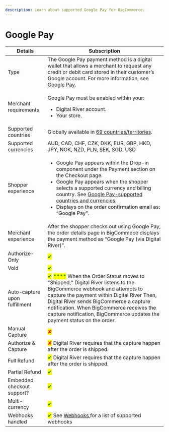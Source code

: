 ```yaml
---
description: Learn about supported Google Pay for BigCommerce.
---
```


# Google Pay

| Details                       | Subscription                                                                                                                                                                                                                                                                                                                                                                                                                                                           |
| ----------------------------- | ---------------------------------------------------------------------------------------------------------------------------------------------------------------------------------------------------------------------------------------------------------------------------------------------------------------------------------------------------------------------------------------------------------------------------------------------------------------------- |
| Type                          | The Google Pay payment method is a digital wallet that allows a merchant to request any credit or debit card stored in their customer’s Google account. For more information, see [Google Pay](https://docs.digitalriver.com/digital-river-api/payment-integrations-1/digitalriver.js/payment-methods/google-pay).                                                                                                                                                     |
| Merchant requirements         | <p>Google Pay  must be enabled within your:</p><ul><li>Digital River account. </li><li>Your store.</li></ul>                                                                                                                                                                                                                                                                                                                                                           |
| Supported countries           | Globally available in [69 countries/territories](https://www.digitalriver.com/payment-method/google-pay/).                                                                                                                                                                                                                                                                                                                                                             |
| Supported currencies          | AUD, CAD, CHF, CZK, DKK, EUR, GBP, HKD, JPY, NOK, NZD, PLN, SEK, SGD, USD                                                                                                                                                                                                                                                                                                                                                                                              |
| Shopper experience            | <ul><li>Google Pay appears within the Drop-in component under the Payment section on the Checkout page. </li><li>Google Pay appears when the shopper selects a supported currency and billing country. See <a href="https://docs.digitalriver.com/digital-river-api/payment-integrations-1/digitalriver.js/payment-methods/google-pay">Google Pay-supported countries and currencies</a>.</li><li>Displays on the order confirmation email as: “Google Pay”.</li></ul> |
| Merchant experience           | After the shopper checks out using Google Pay, the order details page in BigCommece displays the payment method  as “Google Pay (via Digital River)”.                                                                                                                                                                                                                                                                                                                  |
| Authorize-Only                | <mark style="color:green;">✔</mark>                                                                                                                                                                                                                                                                                                                                                                                                                                    |
| Void                          | <mark style="color:green;">✔</mark>                                                                                                                                                                                                                                                                                                                                                                                                                                    |
| Auto-capture upon fulfillment | <mark style="color:green;">✔</mark> <mark style="color:green;"></mark><mark style="color:green;">****</mark> When the Order Status moves to "Shipped," Digital River listens to the BigCommerce webhook and attempts to capture the payment within Digital River  Then, Digital River sends BigCommerce a capture notification. When BigCommerce receives the capture notification, BigCommerce updates the payment status on the order.                               |
| Manual Capture                | <mark style="color:red;">✘</mark>                                                                                                                                                                                                                                                                                                                                                                                                                                      |
| Authorize & Capture           | <mark style="color:red;">✘</mark> Digital River requires that the capture happen after the order is shipped.                                                                                                                                                                                                                                                                                                                                                           |
| Full Refund                   | <mark style="color:green;">✔</mark> Digital River requires that the capture happen after the order is shipped.                                                                                                                                                                                                                                                                                                                                                         |
| Partial Refund                | <mark style="color:green;">✔</mark>                                                                                                                                                                                                                                                                                                                                                                                                                                    |
| Embedded checkout support?    | <mark style="color:green;">✔</mark>                                                                                                                                                                                                                                                                                                                                                                                                                                    |
| Multi-currency                | <mark style="color:green;">✔</mark>                                                                                                                                                                                                                                                                                                                                                                                                                                    |
| Webhooks handled              | <mark style="color:green;">✔</mark> See [Webhooks ](../../webhooks.md)for a list of supported webhooks                                                                                                                                                                                                                                                                                                                                                                 |
